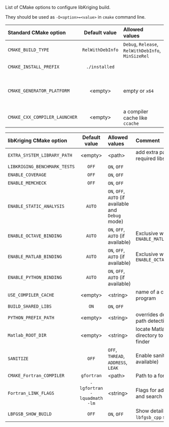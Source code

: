 List of CMake options to configure libKriging build.

They should be used as `-D<option>=<value>` in `cmake` command line.

| Standard CMake option         |  Default value   | Allowed values                                     | Comment                                                  |
|:------------------------------|:----------------:|:---------------------------------------------------|:---------------------------------------------------------|
| `CMAKE_BUILD_TYPE`            | `RelWithDebInfo` | `Debug`, `Release`, `RelWithDebInfo`, `MinSizeRel` |                                                          |
| `CMAKE_INSTALL_PREFIX`        |  `./installed`   |                                                    | path to install libs                                     |
| `CMAKE_GENERATOR_PLATFORM`    |  &lt;empty&gt;   | empty or `x64`                                     | should be set to `x64` on Windows to build 64bits target |
| `CMAKE_CXX_COMPILER_LAUNCHER` |  &lt;empty&gt;   | a compiler cache like `ccache`                     | to optimize recompilation                                | 

| libKriging CMake option      |        Default value        | Allowed values                                      | Comment                                           |
|:-----------------------------|:---------------------------:|:----------------------------------------------------|:--------------------------------------------------|
| `EXTRA_SYSTEM_LIBRARY_PATH`  |        &lt;empty&gt;        | &lt;path&gt;                                        | add extra path for finding required libs          |
| `LIBKRIGING_BENCHMARK_TESTS` |            `OFF`            | `ON`, `OFF`                                         |                                                   |
| `ENABLE_COVERAGE`            |            `OFF`            | `ON`, `OFF`                                         |                                                   |
| `ENABLE_MEMCHECK`            |            `OFF`            | `ON`, `OFF`                                         |                                                   |
| `ENABLE_STATIC_ANALYSIS`     |           `AUTO`            | `ON`, `OFF`, `AUTO` (if available and `Debug` mode) |                                                   |
| `ENABLE_OCTAVE_BINDING`      |           `AUTO`            | `ON`, `OFF`, `AUTO` (if available)                  | Exclusive with `ENABLE_MATLAB_BINDING=on`         |
| `ENABLE_MATLAB_BINDING`      |           `AUTO`            | `ON`, `OFF`, `AUTO` (if available)                  | Exclusive with `ENABLE_OCTAVE_BINDING=on`         |
| `ENABLE_PYTHON_BINDING`      |           `AUTO`            | `ON`, `OFF`, `AUTO` (if available)                  |                                                   |
| `USE_COMPILER_CACHE`         |        &lt;empty&gt;        | &lt;string&gt;                                      | name of a compiler cache program                  |
| `BUILD_SHARED_LIBS`          |            `ON`             | `ON`, `OFF`                                         |                                                   |
| `PYTHON_PREFIX_PATH`         |        &lt;empty&gt;        | &lt;string&gt;                                      | overrides default python path detection           |
| `Matlab_ROOT_DIR`            |        &lt;empty&gt;        | &lt;string&gt;                                      | locate Matlab root directory to help CMake finder |
| `SANITIZE`                   |            `OFF`            | `OFF`, `THREAD`, `ADDRESS`, `LEAK`                  | Enable sanitize feature (is available)            |
| `CMAKE_Fortran_COMPILER`     |         `gfortran`          | &lt;path&gt;                                        | Path to a fortran compiler                        |
| `Fortran_LINK_FLAGS`         | `-lgfortran -lquadmath -lm` | &lt;string&gt;                                      | Flags for additional libs and search path         |
| `LBFGSB_SHOW_BUILD`          |            `OFF`            | `ON`, `OFF`                                         | Show details of `lbfgsb_cpp` sub-build            |

